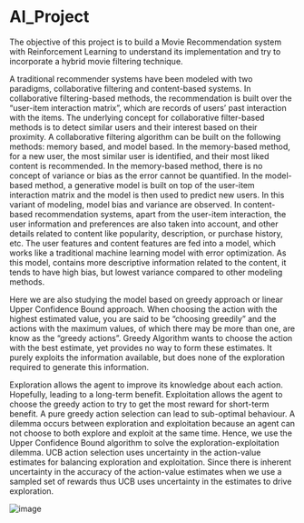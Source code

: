 # AI_Project

The objective of this project is to build a Movie Recommendation system with  Reinforcement Learning to understand its implementation and try to incorporate a hybrid movie filtering technique.

A traditional recommender systems have been modeled with two paradigms, collaborative filtering and content-based systems.
In collaborative filtering-based methods, the recommendation is built over the “user-item interaction matrix”, which are records of users’ past interaction with the items. The underlying concept for collaborative filter-based methods is to detect similar users and their interest based on their proximity. A collaborative filtering algorithm can be built on the following methods: memory based, and model based. In the memory-based method, for a new user, the most similar user is identified, and their most liked content is recommended. In the memory-based method, there is no concept of variance or bias as the error cannot be quantified. In the model-based method, a generative model is built on top of the user-item interaction matrix and the model is then used to predict new users. In this variant of modeling, model bias and variance are observed.
In content-based recommendation systems, apart from the user-item interaction, the user information and preferences are also taken into account, and other details related to content like popularity, description, or purchase history, etc. The user features and content features are fed into a model, which works like a traditional machine learning model with error optimization. As this model, contains more descriptive information related to the content, it tends to have high bias, but lowest variance compared to other modeling methods.

Here we are also studying the model based on greedy approach or linear Upper Confidence Bound approach. When choosing the action with the highest estimated value, you are said to be “choosing greedily” and the actions with the maximum values, of which there may be more than one, are know as the “greedy actions”. Greedy Algorithm wants to choose the action with the best estimate, yet provides no way to form these estimates. It purely exploits the information available, but does none of the exploration required to generate this information.

Exploration allows the agent to improve its knowledge about each action. Hopefully, leading to a long-term benefit. Exploitation allows the agent to choose the greedy action to try to get the most reward for short-term benefit. A pure greedy action selection can lead to sub-optimal behaviour. A dilemma occurs between exploration and exploitation because an agent can not choose to both explore and exploit at the same time. Hence, we use the Upper Confidence Bound algorithm to solve the exploration-exploitation dilemma.
UCB action selection uses uncertainty in the action-value estimates for balancing exploration and exploitation. Since there is inherent uncertainty in the accuracy of the action-value estimates when we use a sampled set of rewards thus UCB uses uncertainty in the estimates to drive exploration.

![image](https://user-images.githubusercontent.com/65208476/117999367-c6bd2580-b312-11eb-88c2-a835fbf86f22.png)



